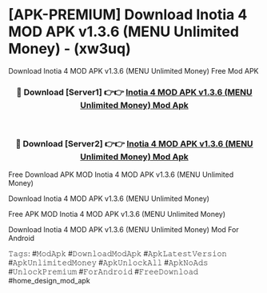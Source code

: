 # [APK-PREMIUM] Download Inotia 4 MOD APK v1.3.6 (MENU Unlimited Money) - (xw3uq)
Download Inotia 4 MOD APK v1.3.6 (MENU Unlimited Money) Free Mod APK

<div align="center">
<h3>🔴 Download [Server1] 👉👉 <a href="https://apk-comot.site?title=Inotia_4_MOD_APK_v1.3.6_(MENU_Unlimited_Money)">Inotia 4 MOD APK v1.3.6 (MENU Unlimited Money) Mod Apk</a></h3><br>

<h3>🔴 Download [Server2] 👉👉 <a href="https://apk-comot.site?title=Inotia_4_MOD_APK_v1.3.6_(MENU_Unlimited_Money)">Inotia 4 MOD APK v1.3.6 (MENU Unlimited Money) Mod Apk</a></h3>
</div>


Free Download APK MOD Inotia 4 MOD APK v1.3.6 (MENU Unlimited Money)

Download Inotia 4 MOD APK v1.3.6 (MENU Unlimited Money) 

Free APK MOD Inotia 4 MOD APK v1.3.6 (MENU Unlimited Money) 

Download Inotia 4 MOD APK v1.3.6 (MENU Unlimited Money) Mod For Android

𝚃𝚊𝚐𝚜: #𝙼𝚘𝚍𝙰𝚙𝚔 #𝙳𝚘𝚠𝚗𝚕𝚘𝚊𝚍𝙼𝚘𝚍𝙰𝚙𝚔 #𝙰𝚙𝚔𝙻𝚊𝚝𝚎𝚜𝚝𝚅𝚎𝚛𝚜𝚒𝚘𝚗 #𝙰𝚙𝚔𝚄𝚗𝚕𝚒𝚖𝚒𝚝𝚎𝚍𝙼𝚘𝚗𝚎𝚢 #𝙰𝚙𝚔𝚄𝚗𝚕𝚘𝚌𝚔𝙰𝚕𝚕 #𝙰𝚙𝚔𝙽𝚘𝙰𝚍𝚜 #𝚄𝚗𝚕𝚘𝚌𝚔𝙿𝚛𝚎𝚖𝚒𝚞𝚖 #𝙵𝚘𝚛𝙰𝚗𝚍𝚛𝚘𝚒𝚍 #𝙵𝚛𝚎𝚎𝙳𝚘𝚠𝚗𝚕𝚘𝚊𝚍 #home_design_mod_apk